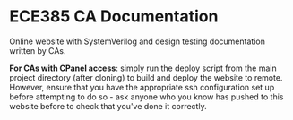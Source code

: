 # ECE385 CA Documentation

Online website with SystemVerilog and design testing documentation written by CAs.

**For CAs with CPanel access**: simply run the deploy script from the main project directory (after cloning) to build and deploy the website to remote. However, ensure that you have the appropriate ssh configuration set up before attempting to do so - ask anyone who you know has pushed to this website before to check that you've done it correctly.

